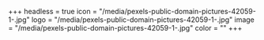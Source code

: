 +++
headless = true
icon = "/media/pexels-public-domain-pictures-42059-1-.jpg"
logo = "/media/pexels-public-domain-pictures-42059-1-.jpg"
image = "/media/pexels-public-domain-pictures-42059-1-.jpg"
color = ""
+++
